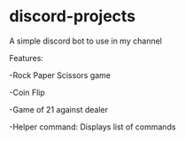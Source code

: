 # discord-projects
 A simple discord bot to use in my channel
 
 Features:
 
-Rock Paper Scissors game
 
-Coin Flip
 
-Game of 21 against dealer
 
-Helper command: Displays list of commands
